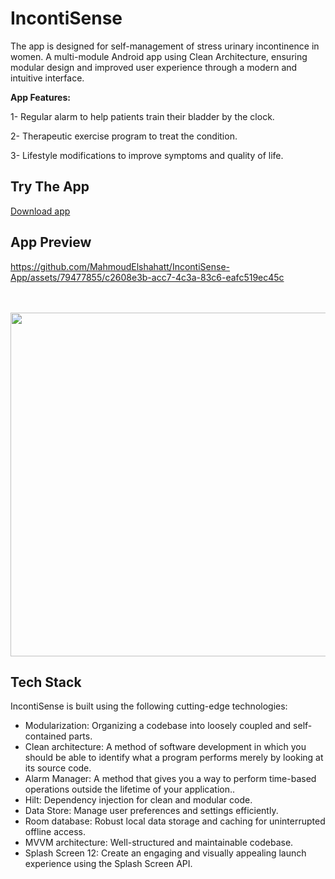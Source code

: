 # IncontiSense

The app is designed for self-management of stress urinary incontinence in women. A multi-module Android app using Clean Architecture, ensuring modular design and improved user experience through a modern and intuitive interface.

**App Features:**

1- Regular alarm to help patients train their bladder by the clock.

2- Therapeutic exercise program to treat the condition.

3- Lifestyle modifications to improve symptoms and  quality of life.


## Try The App

[Download app](https://files.fm/u/zngm2emeeq)

## App Preview


https://github.com/MahmoudElshahatt/IncontiSense-App/assets/79477855/c2608e3b-acc7-4c3a-83c6-eafc519ec45c

<br>

</br>

<img src="https://github.com/MahmoudElshahatt/IncontiSense/assets/79477855/87a63866-a325-4b4c-93bd-aa32aa0857bf" width="750" height="550">



## Tech Stack

IncontiSense is built using the following cutting-edge technologies:

* Modularization: Organizing a codebase into loosely coupled and self-contained parts.
* Clean architecture: A method of software development in which you should be able to identify what a program performs merely by looking at its source code.
* Alarm Manager: A method that gives you a way to perform time-based operations outside the lifetime of your application..
* Hilt: Dependency injection for clean and modular code.
* Data Store: Manage user preferences and settings efficiently.
* Room database: Robust local data storage and caching for uninterrupted offline access.
* MVVM architecture: Well-structured and maintainable codebase.
* Splash Screen 12: Create an engaging and visually appealing launch experience using the Splash Screen API.



